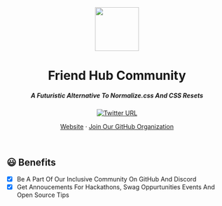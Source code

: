 <div align="center"><img height="100px" width="100px" src="https://github.com/FriendHubComm.png"><br><h1>Friend Hub Community</h1><h5>A Futuristic Alternative To Normalize.css And CSS Resets</h5><a href="https://twitter.com/intent/tweet?url=https://github.com/FriendHubComm&text=Friends%20Hub%20%23Community%20is%20an%20%23awesome%20community%20by%20%40krishdevdb.%20Thanks%20to%20the%20community%20%F0%9F%91%8D%20I%20am%20also%20a%20member%20now!"><img alt="Twitter URL" src="https://img.shields.io/twitter/url?color=%23ffffff00&logo=twitter&style=for-the-badge&url=https%3A%2F%2Fgithub.com%2FriendHubComm%2F"></a><br><p><a href="https://friendhubcomm.github.io/">Website</a> · <a href="https://github.com/FriendHubComm/support/issues/2">Join Our GitHub Organization</a></p></div><br>

## 😃 Benefits

*   [x] Be A Part Of Our Inclusive Community On GitHub And Discord
*   [x] Get Annoucements For Hackathons, Swag Oppurtunities Events And Open Source Tips
